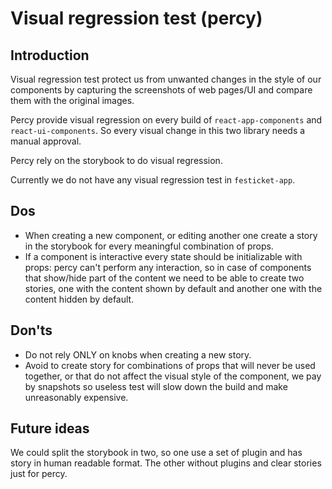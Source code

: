 # Visual regression test (percy)

## Introduction
Visual regression test protect us from unwanted changes in the style of our components by capturing the screenshots of web pages/UI and compare them with the original images.

Percy provide visual regression on every build of `react-app-components` and `react-ui-components`. So every visual change in this two library needs a manual approval.

Percy rely on the storybook to do visual regression.

Currently we do not have any visual regression test in `festicket-app`.

## Dos
- When creating a new component, or editing another one create a story in the storybook for every meaningful combination of props.
- If a component is interactive every state should be initializable with props: percy can't perform any interaction, so in case of components that show/hide part of the content we need to be able to create two stories, one with the content shown by default and another one with the content hidden by default.

## Don'ts
- Do not rely ONLY on knobs when creating a new story.
- Avoid to create story for combinations of props that will never be used together, or that do not affect the visual style of the component, we pay by snapshots so useless test will slow down the build and make unreasonably expensive.


## Future ideas

We could split the storybook in two, so one use a set of plugin and has story in human readable format.
The other without plugins and clear stories just for percy.
